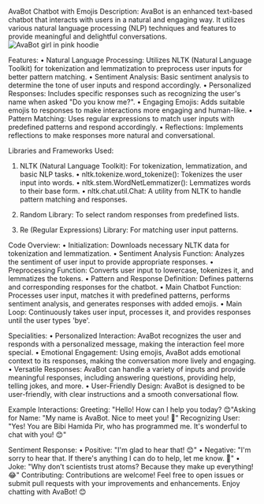 AvaBot Chatbot with Emojis
Description:
AvaBot is an enhanced text-based chatbot that interacts with users in a natural and engaging way. It utilizes various natural language processing (NLP) techniques and features to provide meaningful and delightful conversations.![AvaBot girl in pink hoodie](https://github.com/user-attachments/assets/440d781e-0302-494a-9f2a-f8789a7128e3)

Features:
•	Natural Language Processing: Utilizes NLTK (Natural Language Toolkit) for tokenization and lemmatization to preprocess user inputs for better pattern matching.
•	Sentiment Analysis: Basic sentiment analysis to determine the tone of user inputs and respond accordingly.
•	Personalized Responses: Includes specific responses such as recognizing the user's name when asked "Do you know me?".
•	Engaging Emojis: Adds suitable emojis to responses to make interactions more engaging and human-like.
•	Pattern Matching: Uses regular expressions to match user inputs with predefined patterns and respond accordingly.
•	Reflections: Implements reflections to make responses more natural and conversational.

Libraries and Frameworks Used:
1.	NLTK (Natural Language Toolkit): For tokenization, lemmatization, and basic NLP tasks.
•	nltk.tokenize.word_tokenize(): Tokenizes the user input into words.
•	nltk.stem.WordNetLemmatizer(): Lemmatizes words to their base form.
•	nltk.chat.util.Chat: A utility from NLTK to handle pattern matching and responses.
2.	Random Library: To select random responses from predefined lists.

3.	Re (Regular Expressions) Library: For matching user input patterns.

Code Overview:
•	Initialization: Downloads necessary NLTK data for tokenization and lemmatization.
•	Sentiment Analysis Function: Analyzes the sentiment of user input to provide appropriate responses.
•	Preprocessing Function: Converts user input to lowercase, tokenizes it, and lemmatizes the tokens.
•	Pattern and Response Definition: Defines patterns and corresponding responses for the chatbot.
•	Main Chatbot Function: Processes user input, matches it with predefined patterns, performs sentiment analysis, and generates responses with added emojis.
•	Main Loop: Continuously takes user input, processes it, and provides responses until the user types 'bye'.

Specialities:
•	Personalized Interaction: AvaBot recognizes the user and responds with a personalized message, making the interaction feel more special.
•	Emotional Engagement: Using emojis, AvaBot adds emotional context to its responses, making the conversation more lively and engaging.
•	Versatile Responses: AvaBot can handle a variety of inputs and provide meaningful responses, including answering questions, providing help, telling jokes, and more.
•	User-Friendly Design: AvaBot is designed to be user-friendly, with clear instructions and a smooth conversational flow.



Example Interactions:
Greeting: "Hello! How can I help you today? 😊"Asking for Name: "My name is AvaBot. Nice to meet you! 🤖"
Recognizing User: "Yes! You are Bibi Hamida Pir, who has programmed me. It's wonderful to chat with you! 😊"

Sentiment Response:
•	Positive: "I'm glad to hear that! 😊"
•	Negative: "I'm sorry to hear that. If there's anything I can do to help, let me know. 🙁"
•	Joke: "Why don’t scientists trust atoms? Because they make up everything! 😂"
Contributing:
Contributions are welcome! Feel free to open issues or submit pull requests with your improvements and enhancements.
Enjoy chatting with AvaBot! 😊
